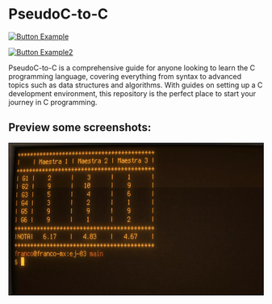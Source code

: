 # PseudoC-to-C

[![Button Example]](./markdown-root/spa.md)

[Button Example]: https://img.shields.io/badge/ESPAÑOL-37a779?style=for-the-badge


[![Button Example2]](./markdown-root/eng.md)

[Button Example2]: https://img.shields.io/badge/ENGLISH-37a779?style=for-the-badge 


PseudoC-to-C is a comprehensive guide for anyone looking to learn the C programming language, covering everything from syntax to advanced topics such as data structures and algorithms. With guides on setting up a C development environment, this repository is the perfect place to start your journey in C programming.

## Preview some screenshots:
<a href="#" title="Captura del output en la terminal del ejercicio">
  <img src="./assets/images/thumbnail-tp1-parte1-ej3-pseudo-y-C.webp" 
       alt="Captura del output en la terminal del ejercicio" 
       width="555" height="300"
       style="border: 1px solid black; text-align: center;">
</a>
